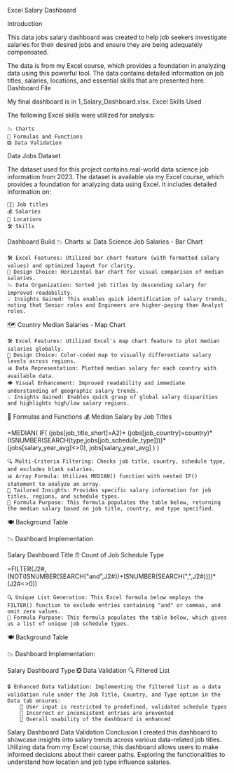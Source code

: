 Excel Salary Dashboard




Introduction

This data jobs salary dashboard was created to help job seekers investigate salaries for their desired jobs and ensure they are being adequately compensated.

The data is from my Excel course, which provides a foundation in analyzing data using this powerful tool. The data contains detailed information on job titles, salaries, locations, and essential skills that are presented here.
Dashboard File

My final dashboard is in 1_Salary_Dashboard.xlsx.
Excel Skills Used

The following Excel skills were utilized for analysis:

    📉 Charts
    🧮 Formulas and Functions
    ❎ Data Validation

Data Jobs Dataset

The dataset used for this project contains real-world data science job information from 2023. The dataset is available via my Excel course, which provides a foundation for analyzing data using Excel. It includes detailed information on:

    👨‍💼 Job titles
    💰 Salaries
    📍 Locations
    🛠️ Skills

Dashboard Build
📉 Charts
📊 Data Science Job Salaries - Bar Chart




    🛠️ Excel Features: Utilized bar chart feature (with formatted salary values) and optimized layout for clarity.
    🎨 Design Choice: Horizontal bar chart for visual comparison of median salaries.
    📉 Data Organization: Sorted job titles by descending salary for improved readability.
    💡 Insights Gained: This enables quick identification of salary trends, noting that Senior roles and Engineers are higher-paying than Analyst roles.

🗺️ Country Median Salaries - Map Chart



    🛠️ Excel Features: Utilized Excel's map chart feature to plot median salaries globally.
    🎨 Design Choice: Color-coded map to visually differentiate salary levels across regions.
    📊 Data Representation: Plotted median salary for each country with available data.
    👁️ Visual Enhancement: Improved readability and immediate understanding of geographic salary trends.
    💡 Insights Gained: Enables quick grasp of global salary disparities and highlights high/low salary regions.

🧮 Formulas and Functions
💰 Median Salary by Job Titles

=MEDIAN(
IF(
    (jobs[job_title_short]=A2)*
    (jobs[job_country]=country)*
    (ISNUMBER(SEARCH(type,jobs[job_schedule_type])))*
    (jobs[salary_year_avg]<>0),
    jobs[salary_year_avg]
)
)

    🔍 Multi-Criteria Filtering: Checks job title, country, schedule type, and excludes blank salaries.
    📊 Array Formula: Utilizes MEDIAN() function with nested IF() statement to analyze an array.
    🎯 Tailored Insights: Provides specific salary information for job titles, regions, and schedule types.
    🔢 Formula Purpose: This formula populates the table below, returning the median salary based on job title, country, and type specified.

🍽️ Background Table



📉 Dashboard Implementation

Salary Dashboard Title
⏰ Count of Job Schedule Type

=FILTER(J2#,(NOT(ISNUMBER(SEARCH("and",J2#))+ISNUMBER(SEARCH(",",J2#))))*(J2#<>0))

    🔍 Unique List Generation: This Excel formula below employs the FILTER() function to exclude entries containing "and" or commas, and omit zero values.
    🔢 Formula Purpose: This formula populates the table below, which gives us a list of unique job schedule types.

🍽️ Background Table



📉 Dashboard Implementation:

Salary Dashboard Type
❎ Data Validation
🔍 Filtered List

    🔒 Enhanced Data Validation: Implementing the filtered list as a data validation rule under the Job Title, Country, and Type option in the Data tab ensures:
        🎯 User input is restricted to predefined, validated schedule types
        🚫 Incorrect or inconsistent entries are prevented
        👥 Overall usability of the dashboard is enhanced

Salary Dashboard Data Validation
Conclusion
I created this dashboard to showcase insights into salary trends across various data-related job titles. Utilizing data from my Excel course, this dashboard allows users to make informed decisions about their career paths. Exploring the functionalities to understand how location and job type influence salaries.
